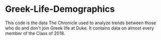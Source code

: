 # Greek-Life-Demographics
This code is the data The Chronicle used to analyze trends between those who do and don't join Greek life at Duke. It contains data on almost every member of the Class of 2018.
